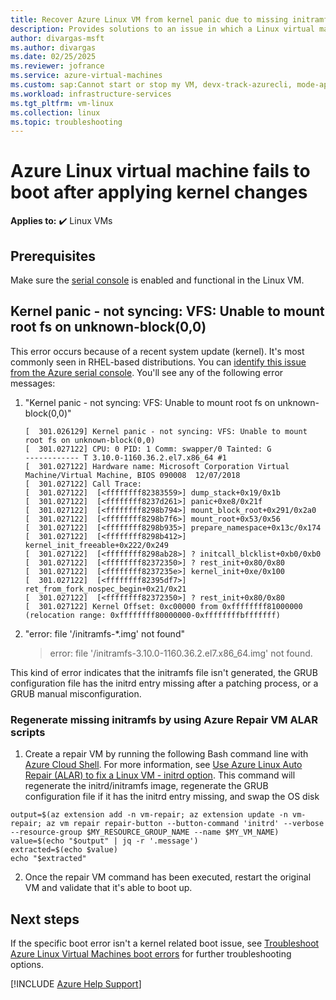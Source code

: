 ```yaml
---
title: Recover Azure Linux VM from kernel panic due to missing initramfs
description: Provides solutions to an issue in which a Linux virtual machine (VM) can't boot after applying kernel changes.
author: divargas-msft
ms.author: divargas
ms.date: 02/25/2025
ms.reviewer: jofrance
ms.service: azure-virtual-machines
ms.custom: sap:Cannot start or stop my VM, devx-track-azurecli, mode-api, innovation-engine, linux-related-content
ms.workload: infrastructure-services
ms.tgt_pltfrm: vm-linux
ms.collection: linux
ms.topic: troubleshooting
---
```


# Azure Linux virtual machine fails to boot after applying kernel changes

**Applies to:** :heavy_check_mark: Linux VMs

<!-- Commenting out these entries as this information should be selected by the user along with the corresponding subscription and region

The First step in this tutorial is to define environment variables, and install the corresponding package, if necessary.

```azurecli-interactive
export MY_RESOURCE_GROUP_NAME="myVMResourceGroup89f292"
export MY_VM_NAME="myVM89f292"
```
-->


## Prerequisites

Make sure the [serial console](serial-console-linux.md) is enabled and functional in the Linux VM.

## Kernel panic - not syncing: VFS: Unable to mount root fs on unknown-block(0,0)

This error occurs because of a recent system update (kernel). It's most commonly seen in RHEL-based distributions.
You can [identify this issue from the Azure serial console](#identify-kernel-boot-issue). You'll see any of the following error messages:

1. "Kernel panic - not syncing: VFS: Unable to mount root fs on unknown-block(0,0)"

    ```output
    [  301.026129] Kernel panic - not syncing: VFS: Unable to mount root fs on unknown-block(0,0)
    [  301.027122] CPU: 0 PID: 1 Comm: swapper/0 Tainted: G               ------------ T 3.10.0-1160.36.2.el7.x86_64 #1
    [  301.027122] Hardware name: Microsoft Corporation Virtual Machine/Virtual Machine, BIOS 090008  12/07/2018
    [  301.027122] Call Trace:
    [  301.027122]  [<ffffffff82383559>] dump_stack+0x19/0x1b
    [  301.027122]  [<ffffffff8237d261>] panic+0xe8/0x21f
    [  301.027122]  [<ffffffff8298b794>] mount_block_root+0x291/0x2a0
    [  301.027122]  [<ffffffff8298b7f6>] mount_root+0x53/0x56
    [  301.027122]  [<ffffffff8298b935>] prepare_namespace+0x13c/0x174
    [  301.027122]  [<ffffffff8298b412>] kernel_init_freeable+0x222/0x249
    [  301.027122]  [<ffffffff8298ab28>] ? initcall_blcklist+0xb0/0xb0
    [  301.027122]  [<ffffffff82372350>] ? rest_init+0x80/0x80
    [  301.027122]  [<ffffffff8237235e>] kernel_init+0xe/0x100
    [  301.027122]  [<ffffffff82395df7>] ret_from_fork_nospec_begin+0x21/0x21
    [  301.027122]  [<ffffffff82372350>] ? rest_init+0x80/0x80
    [  301.027122] Kernel Offset: 0xc00000 from 0xffffffff81000000 (relocation range: 0xffffffff80000000-0xffffffffbfffffff)
    ```

2. "error: file '/initramfs-*.img' not found"

    > error: file '/initramfs-3.10.0-1160.36.2.el7.x86_64.img' not found.

This kind of error indicates that the initramfs file isn't generated, the GRUB configuration file has the initrd entry missing after a patching process, or a GRUB manual misconfiguration.

### Regenerate missing initramfs by using Azure Repair VM ALAR scripts

1. Create a repair VM by running the following Bash command line with [Azure Cloud Shell](/azure/cloud-shell/overview). For more information, see [Use Azure Linux Auto Repair (ALAR) to fix a Linux VM - initrd option](repair-linux-vm-using-ALAR.md#initrd). This command will regenerate the initrd/initramfs image, regenerate the GRUB configuration file if it has the initrd entry missing, and swap the OS disk

```azurecli-interactive
output=$(az extension add -n vm-repair; az extension update -n vm-repair; az vm repair repair-button --button-command 'initrd' --verbose --resource-group $MY_RESOURCE_GROUP_NAME --name $MY_VM_NAME)
value=$(echo "$output" | jq -r '.message')
extracted=$(echo $value)
echo "$extracted"
```

2. Once the repair VM command has been executed, restart the original VM and validate that it's able to boot up.

## Next steps

If the specific boot error isn't a kernel related boot issue, see [Troubleshoot Azure Linux Virtual Machines boot errors](./boot-error-troubleshoot-linux.md) for further troubleshooting options.

[!INCLUDE [Azure Help Support](../../../includes/azure-help-support.md)]